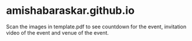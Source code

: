 # amishabaraskar.github.io
Scan the images in template.pdf to see countdown for the event, invitation video of the event and venue of the event.
